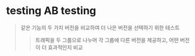 # testing AB testing

> 같은 기능의 두 가지 버전을 비교하여 더 나은 버전을 선택하기 위한 테스트
>
> > 트래픽을 두 그룹으로 나누어 각 그룹에 다른 버전을 제공하고, 어떤 버전이 더 효과적인지 비교
